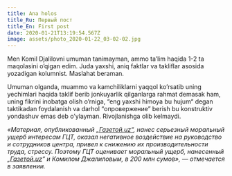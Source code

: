 ```yaml
---
title: Ana holos
title_Ru: Первый пост
title_En: First post
date: 2020-01-21T13:19:54.567Z
image: assets/photo_2020-01-22_03-02-02.jpg
---
```

Men Komil Djalilovni umuman tanimayman, ammo ta’lim haqida 1-2 ta maqolasini o’qigan edim. Juda yaxshi, aniq faktlar va takliflar asosida yozadigan kolumnist. Maslahat beraman.

Umuman olganda, muammo va kamchiliklarni yaqqol ko’rsatib uning yechimlari haqida taklif berib jonkuyarlik qilganlarga rahmat demasak ham, uning fikrini inobatga olish o’rniga, “eng yaxshi himoya bu hujum“ degan taktikadan foydalanish va darhol “опровержение” berish bu konstruktiv yondashuv emas deb o’ylayman. Rivojlanishga olib kelmaydi.

*«Материал, опубликованный [„Газетой.uz“](https://www.gazeta.uz/ru/2019/12/19/statement-of-claim/), нанес серьезный моральный ущерб интересам ГЦТ, оказал негативное воздействие на руководство и сотрудников центра, привел к снижению их производительности труда, стрессу. Поэтому ГЦТ оценивает моральный ущерб, нанесенный „[Газетой.uz](https://www.gazeta.uz/ru/2019/12/19/statement-of-claim/)“ и Комилом Джалиловым, в 200 млн сумов», — отмечается в заявлении.*

